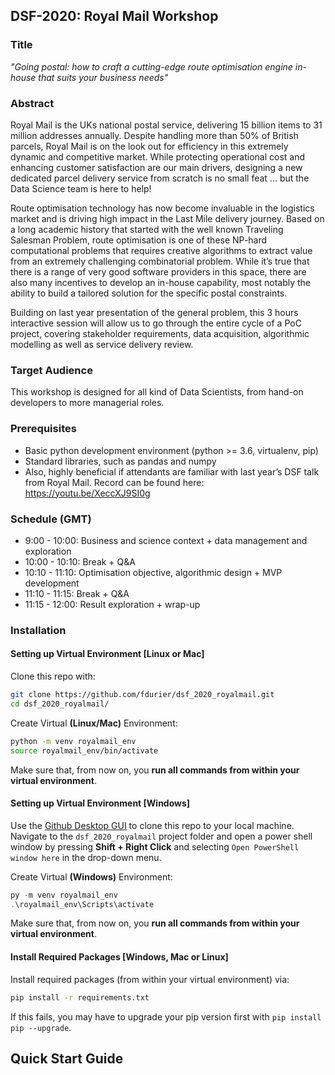 ## DSF-2020: Royal Mail Workshop

### Title

*"Going postal: how to craft a cutting-edge route optimisation engine in-house that suits your business needs"*
 
### Abstract

Royal Mail is the UKs national postal service, delivering 15 billion items to 31 million addresses annually.
Despite handling more than 50% of British parcels, Royal Mail is on the look out for efficiency
in this extremely dynamic and competitive market.
While protecting operational cost and enhancing customer satisfaction are our main drivers,
designing a new dedicated parcel delivery service from scratch is no small feat ... but the Data Science team is here to help!

Route optimisation technology has now become invaluable in the logistics market and is driving high impact
in the Last Mile delivery journey. Based on a long academic history that started with the well known
Traveling Salesman Problem, route optimisation is one of these NP-hard computational problems
that requires creative algorithms to extract value from an extremely challenging combinatorial problem.
While it’s true that there is a range of very good software providers in this space,
there are also many incentives to develop an in-house capability, most notably the ability to build a tailored solution
for the specific postal constraints.

Building on last year presentation of the general problem, this 3 hours interactive session will allow us
to go through the entire cycle of a PoC project, covering stakeholder requirements, data acquisition,
algorithmic modelling as well as service delivery review.

### Target Audience

This workshop is designed for all kind of Data Scientists, from hand-on developers to more managerial roles.

### Prerequisites

- Basic python development environment (python >= 3.6, virtualenv, pip)
- Standard libraries, such as pandas and numpy
- Also, highly beneficial if attendants are familiar with last year’s DSF talk from Royal Mail.
Record can be found here: https://youtu.be/XeccXJ9SI0g

### Schedule (GMT)

-  9:00 - 10:00: Business and science context + data management and exploration
- 10:00 - 10:10: Break + Q&A
- 10:10 - 11:10: Optimisation objective, algorithmic design + MVP development
- 11:10 - 11:15: Break + Q&A
- 11:15 - 12:00: Result exploration + wrap-up

### Installation

#### Setting up Virtual Environment [Linux or Mac]

Clone this repo with:
```bash
git clone https://github.com/fdurier/dsf_2020_royalmail.git
cd dsf_2020_royalmail/
```
Create Virtual **(Linux/Mac)** Environment:
```bash
python -m venv royalmail_env
source royalmail_env/bin/activate
```
Make sure that, from now on, you **run all commands from within your virtual environment**.

#### Setting up Virtual Environment [Windows]
Use the [Github Desktop GUI](https://desktop.github.com/) to clone this repo to your local machine.
Navigate to the `dsf_2020_royalmail` project folder and open a power shell window by pressing **Shift + Right Click**
and selecting `Open PowerShell window here` in the drop-down menu.

Create Virtual **(Windows)** Environment:

```powershell
py -m venv royalmail_env
.\royalmail_env\Scripts\activate
```
Make sure that, from now on, you **run all commands from within your virtual environment**.

#### Install Required Packages [Windows, Mac or Linux]
Install required packages (from within your virtual environment) via:

```bash
pip install -r requirements.txt
```
If this fails, you may have to upgrade your pip version first with `pip install pip --upgrade`.

## Quick Start Guide

